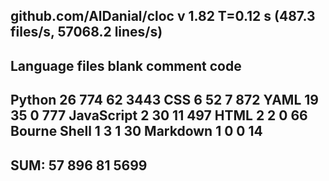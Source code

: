 github.com/AlDanial/cloc v 1.82  T=0.12 s (487.3 files/s, 57068.2 lines/s)
-------------------------------------------------------------------------------
Language                     files          blank        comment           code
-------------------------------------------------------------------------------
Python                          26            774             62           3443
CSS                              6             52              7            872
YAML                            19             35              0            777
JavaScript                       2             30             11            497
HTML                             2              2              0             66
Bourne Shell                     1              3              1             30
Markdown                         1              0              0             14
-------------------------------------------------------------------------------
SUM:                            57            896             81           5699
-------------------------------------------------------------------------------
